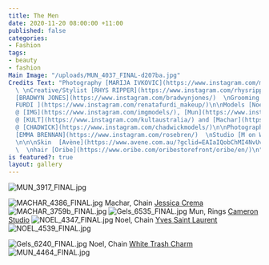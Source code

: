 ```yaml
---
title: The Men
date: 2020-11-20 08:00:00 +11:00
published: false
categories:
- Fashion
tags:
- beauty
- fashion
Main Image: "/uploads/MUN_4037_FINAL-d207ba.jpg"
Credits Text: "Photography [MARIJA IVKOVIC](https://www.instagram.com/marijaivkovic/)
  \ \nCreative/Stylist [RHYS RIPPER](https://www.instagram.com/rhysripper/)  \nGrooming
  [BRADWYN JONES](https://www.instagram.com/bradwynjones/)  \nGrooming Assistant [RENA
  FURDI ](https://www.instagram.com/renatafurdi_makeup/)\n\nModels [Noel](https://www.instagram.com/noelkuron/)
  @ [IMG](https://www.instagram.com/imgmodels/), [Mun](https://www.instagram.com/munmichaelmun/)
  @ [KULT](https://www.instagram.com/kultaustralia/) and [Machar](https://www.instagram.com/machar__/)
  @ [CHADWICK](https://www.instagram.com/chadwickmodels/)\n\nPhotography Assistant
  [EMMA BRENNAN](https://www.instagram.com/rosebren/)  \nStudio [M on W](https://www.instagram.com/m__on__w/)
  \n\n\nSkin  [Avène](https://www.avene.com.au/?gclid=EAIaIQobChMI4NvUvKWI7QIVR5VLBR2law5xEAAYASAAEgIgiPD_BwE)
  \  \nhair [Oribe](https://www.oribe.com/oribestorefront/oribe/en/)\n"
is featured?: true
layout: gallery
---
```



![MUN_3917_FINAL.jpg](/uploads/MUN_3917_FINAL.jpg)

![MACHAR_4386_FINAL.jpg](/uploads/MACHAR_4386_FINAL.jpg)
Machar, Chain [Jessica Crema](https://www.instagram.com/jessica.crema/?hl=enhttps://www.instagram.com/jessica.crema/?hl=en)
![MACHAR_3759b_FINAL.jpg](/uploads/MACHAR_3759b_FINAL.jpg)
![Gels_6535_FINAL.jpg](/uploads/Gels_6535_FINAL.jpg)
Mun, Rings [Cameron Studio](https://www.instagram.com/cameronstudio/)
![NOEL_4347_FINAL.jpg](/uploads/NOEL_4347_FINAL.jpg)
Noel, Chain [Yves Saint Laurent](https://www.instagram.com/ysl/?hl=en)
![NOEL_4539_FINAL.jpg](/uploads/NOEL_4539_FINAL.jpg)

![Gels_6240_FINAL.jpg](/uploads/Gels_6240_FINAL.jpg)
Noel, Chain [White Trash Charm](https://www.instagram.com/whitetrashcharmsjewelry/)
![MUN_4464_FINAL.jpg](/uploads/MUN_4464_FINAL.jpg)




